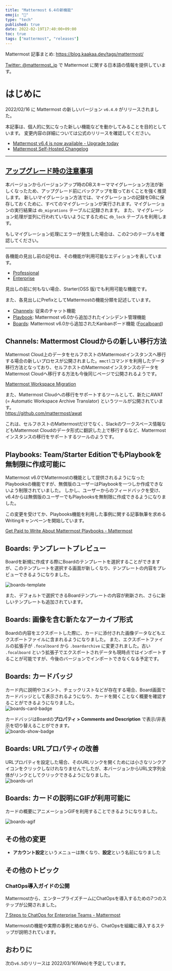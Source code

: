 ```yaml
---
title: "Mattermost 6.4の新機能"
emoji: "🎉"
type: "tech"
published: true
date: 2022-02-19T17:40:00+09:00
toc: true
tags: ["mattermost", "releases"]
---
```

Mattermost 記事まとめ: https://blog.kaakaa.dev/tags/mattermost/

[Twitter: @mattermost_jp](https://twitter.com/mattermost_jp?lang=ja) で Mattermost に関する日本語の情報を提供しています。

# はじめに

2022/02/16 に Mattermost の新しいバージョン `v6.4.0` がリリースされました。  

本記事は、個人的に気になった新しい機能などを動かしてみることを目的としています。
変更内容の詳細については公式のリリースを確認してください。

- [Mattermost v6\.4 is now available \- Upgrade today](https://mattermost.com/blog/mattermost-v6-4-is-now-available/)
- [Mattermost Self\-Hosted Changelog](https://docs.mattermost.com/install/self-managed-changelog.html#release-v6-4-feature-release)

---

## [アップグレード時の注意事項](https://docs.mattermost.com/upgrade/important-upgrade-notes.html)

本バージョンからバージョンアップ時のDBスキーママイグレーション方法が新しくなったため、アップグレード前にバックアップを取っておくことを強く推奨します。
新しいマイグレーション方法では、マイグレーションの記録をDBに保存しておくために、すべてのマイグレーションが実行されます。マイグレーションの実行結果は `db_migrations` テーブルに記録されます。
また、マイグレーション処理が並列に行われていないようにするために `db_lock` テーブルを利用します。

もしマイグレーション処理にエラーが発生した場合は、この2つのテーブルを確認してください。

---

各機能の見出し前の記号は、その機能が利用可能なエディションを表しています。

- [Professional](https://mattermost.com/pricing/)
- [Enterprise](https://mattermost.com/pricing/)

見出しの前に何もない場合、Starter(OSS 版)でも利用可能な機能です。

また、各見出しにPrefixとしてMattermostの機能分類を記述しています。

- [Channels](https://docs.mattermost.com/guides/channels.html): 従来のチャット機能
- [Playbook](https://docs.mattermost.com/guides/playbooks.html): Mattermost v6.0から追加されたインシデント管理機能
- [Boards](https://docs.mattermost.com/guides/boards.html): Mattermost v6.0から追加されたKanbanボード機能 ([Focalboard](https://www.focalboard.com/))

## Channels: Mattermost Cloudからの新しい移行方法

Mattermost Cloud上のデータをセルフホストのMattermostインスタンスへ移行する場合の新しいプロセスが公開されました。`mmctl`コマンドを利用したデータ移行方法となっており、セルフホストのMattermostインスタンスのデータをMattermost Cloudへ移行する方法も今後同じページで公開されるようです。

[Mattermost Workspace Migration](https://docs.mattermost.com/manage/cloud-data-export.html)

また、Mattermost Cloudへの移行をサポートするツールとして、新たにAWAT (= Automatic Workspace Archive Translator) というツールが公開されています。  
https://github.com/mattermost/awat

これは、セルフホストのMattermostだけでなく、Slackのワークスペース情報などもMattermost Cloudのデータ形式に翻訳した上で移行するなど、Mattermostインスタンスの移行をサポートするツールのようです。

## Playbooks: Team/Starter EditionでもPlaybookを無制限に作成可能に

Mattermost v6.0でMattermostの機能として提供されるようになったPlaybooksの機能ですが、無償版のユーザーはPlaybookを一つしか作成できないよう制限されていました。
しかし、ユーザーからのフィードバックを受け、v6.4からは無償版のユーザーでもPlaybooksを無制限に作成できるようになりました。

この変更を受けてか、Playbooks機能を利用した事例に関する記事執筆を求めるWritingキャンペーンを開始しています。

[Get Paid to Write About Mattermost Playbooks \- Mattermost](https://mattermost.com/blog/write-about-mattermost-playbooks/)

## Boards: テンプレートプレビュー

Boardを新規に作成する際にBoardのテンプレートを選択することができますが、このテンプレートを選択する画面が新しくなり、テンプレートの内容をプレビューできるようになりました。

![boards-template](https://blog.kaakaa.dev/images/posts/mattermost/releases-6.4/boards-template.png)

また、デフォルトで選択できるBoardテンプレートの内容が刷新され、さらに新しいテンプレートも追加されています。

## Boards: 画像を含む新たなアーカイブ形式

Boardの内容をエクスポートした際に、カードに添付された画像データなどもエクスポートファイルに含まれるようになりました。
また、エクスポートファイルの拡張子が `.focalboard` から `.boardarchive` に変更されました。古い `.focalboard` という拡張子でエクスポートされデータも現時点ではインポートすることが可能ですが、今後のバージョンでインポートできなくなる予定です。

## Boards: カードバッジ

カード内に説明やコメント、チェックリストなどが存在する場合、Board画面でカードバッジとして表示されるようになり、カードを開くことなく概要を確認することができるようになりました。  
![boards-card-badge](https://blog.kaakaa.dev/images/posts/mattermost/releases-6.4/boards-card-badge.png)

カードバッジはBoardの**プロパティ > Comments and Description** で表示/非表示を切り替えることができます。  
![boards-show-badge](https://blog.kaakaa.dev/images/posts/mattermost/releases-6.4/boards-show-badge.png)

## Boards: URLプロパティの改善

URLプロパティを設定した場合、そのURLリンクを開くためには小さなリンクアイコンをクリックしなけれなりませんでしたが、本バージョンからURL文字列全体がリンクとしてクリックできるようになりました。  
![boards-url](https://blog.kaakaa.dev/images/posts/mattermost/releases-6.4/boards-url.png)

## Boards: カードの説明にGIFが利用可能に

カードの概要にアニメーションGIFを利用することできるようになりました。

![boards-agif](https://blog.kaakaa.dev/images/posts/mattermost/releases-6.4/boards-agif.gif)

## その他の変更
* **アカウント設定**というメニューは無くなり、**設定**という名前になりました

## その他のトピック

### ChatOps導入ガイドの公開

Mattermostから、エンタープライズチームにChatOpsを導入するための7つのステップが公開されました。

[7 Steps to ChatOps for Enterprise Teams \- Mattermost](https://mattermost.com/chatops-guide/#step-6-build-smarter-bots-and-workflows)

Mattermostの機能や実際の事例と絡めながら、ChatOpsを組織に導入するステップが説明されています。

## おわりに
次の`v6.5`のリリースは 2022/03/16(Web)を予定しています。

